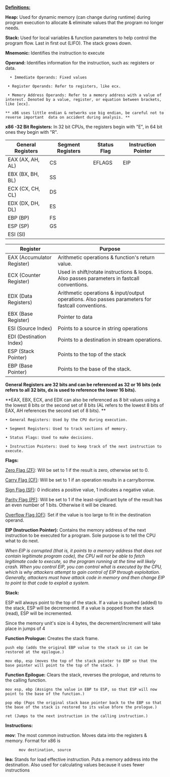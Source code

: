 
**<u>Definitions:</u>**

**Heap:** Used for dynamic memory (can change during runtime) during program execution to allocate & eliminate values that the program no longer needs.  

**Stack:** Used for local variables & function parameters to help control the program flow. Last in first out (LIFO). The stack grows down.  

**Mnemonic:** Identifies the instruction to execute 

**Operand:** Identifies information for the instruction, such as: registers or data.  

	  • Immediate Operands: Fixed values 
	
	 • Register Operands: Refer to registers, like ecx.  
	
	 • Memory Address Operands: Refer to a memory address with a value of interest. Denoted by a value, register, or equation between brackets, like [ecx].  
	
	** x86 uses little endian & networks use big endian, be careful not to reverse important  data on accident during analysis. ** 


**x86 -32 Bit Registers:** In 32 bit CPUs, the registers begin with "E", in 64 bit ones they begin with "R".

| **General Registers** | **Segment Registers** | **Status Flag** | **Instruction Pointer** |
| --------------------- | --------------------- | --------------- | ----------------------- |
| EAX (AX, AH, AL)      | CS                    | EFLAGS          | EIP                     |
| EBX (BX, BH, BL)      | SS                    |                 |                         |
| ECX (CX, CH, CL)      | DS                    |                 |                         |
| EDX (DX, DH, DL)      | ES                    |                 |                         |
| EBP (BP)              | FS                    |                 |                         |
| ESP (SP)              | GS                    |                 |                         |
| ESI (SI)                      |                       |                 |                         |


| Register                   | Purpose                                                                                           |
| -------------------------- | ------------------------------------------------------------------------------------------------- |
| EAX (Accumulator Register) | Arithmetic operations & function's return value.                                                  |
| ECX (Counter Register)     | Used in shift/rotate instructions & loops. Also passes parameters in fastcall conventions.        |
| EDX (Data Registers)       | Arithmetic operations & input/output operations. Also passes parameters for fastcall conventions. |
| EBX (Base Register)        | Pointer to data                                                                                   |
| ESI (Source Index)         | Points to a source in string operations                                                           |
| EDI (Destination Index)    | Points to a destination in stream operations.                                                     |
| ESP (Stack Pointer)        | Points to the top of the stack                                                                    |
| EBP (Base Pointer)         | Points to the base of the stack.                                                                  |


**General Registers are 32 bits and can be referenced as 32 or 16 bits (edx refers to all 32 bits, dx is used to reference the lower 16 bits).**

**EAX, EBX, ECX, and EDX can also be referenced as 8 bit values using a the lowest 8 bits or the second set of 8 bits (AL refers to the lowest 8 bits of EAX, AH references the second set of 8 bits). **

	• General Registers: Used by the CPU during execution. 
	
	• Segment Registers: Used to track sections of memory. 
	
	• Status Flags: Used to make decisions.  
	
	• Instruction Pointers: Used to keep track of the next instruction to execute.    


**Flags:** 

<u>Zero Flag (ZF)</u>: Will be set to 1 if the result is zero, otherwise set to 0. 

<u>Carry Flag (CF)</u>: Will be set to 1 if an operation results in a carry/borrow. 

<u>Sign Flag (SF)</u>: 0 indicates a positive value, 1 indicates a negative value. 

<u>Parity Flag (PF)</u>:  Will be set to 1 if the least-significant byte of the result has an even number of 1 bits. Otherwise it will be cleared. 

<u>Overflow Flag (OF)</u>: Set if the value is too large to fit in the destination operand. 


**EIP (Instruction Pointer):** Contains the memory address of the next instruction to be executed for a program. Sole purpose is to tell the CPU what to do next. 

*When EIP is corrupted (that is, it points to a memory address that does not contain legitimate program code), the CPU will not be able to fetch legitimate code to execute, so the program running at the time will likely crash. When you control EIP, you can control what is executed by the CPU, which is why attackers attempt to gain control of EIP through exploitation. Generally, attackers must have attack code in memory and then change EIP to point to that code to exploit a system.*

**Stack:** 

ESP will always point to the top of the stack. If a value is pushed (added) to the stack, ESP will be decremented. If a value is popped from the stack (read), ESP will be incremented. 

Since the memory unit's size is 4 bytes, the decrement/increment will take place in jumps of 4 

**Function Prologue:** Creates the stack frame.

	push ebp (adds the original EBP value to the stack so it can be restored at the epilogue.)
	
	mov ebp, esp (moves the top of the stack pointer to EBP so that the base pointer will point to the top of the stack. )

**Function Epilogue:** Clears the stack, reverses the prologue, and returns to the calling function. 

	mov esp, ebp (Assigns the value in EBP to ESP, so that ESP will now point to the base of the function.)
	
	pop ebp (Pops the original stack base pointer back to the EBP so that the base of the stack is restored to its value bfore the prologue.)

	ret (Jumps to the next instruction in the calling instruction.)


**Instructions:**

**mov**: The most common instruction. Moves data into the registers & memory. Format for x86 is 

		  mov destination, source

**lea:** Stands for load effective instruction. Puts a memory address into the destination. Also used for calculating values because it uses fewer instructions







